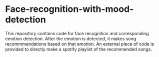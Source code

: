 
# Face-recognition-with-mood-detection
This repository contains code for face recognition and corresponding emotion detection. After the emotion is detected, it makes song recommmendations based on that emotion. An external piece of code is provided to directly make a spotify playlist of the recommended songs.
